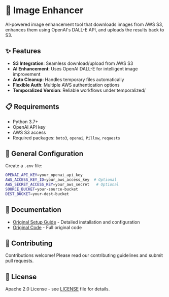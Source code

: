 # 🎨 Image Enhancer

AI-powered image enhancement tool that downloads images from AWS S3, enhances them using OpenAI's DALL-E API, and uploads the results back to S3.

## ✨ Features

- **S3 Integration**: Seamless download/upload from AWS S3
- **AI Enhancement**: Uses OpenAI DALL-E for intelligent image improvement
- **Auto Cleanup**: Handles temporary files automatically
- **Flexible Auth**: Multiple AWS authentication options
- **Temporalized Version**: Reliable workflows under temporalized/

## 📋 Requirements

- Python 3.7+
- OpenAI API key
- AWS S3 access
- Required packages: `boto3`, `openai`, `Pillow`, `requests`

## 🔧 General Configuration

Create a `.env` file:
```bash
OPENAI_API_KEY=your_openai_api_key
AWS_ACCESS_KEY_ID=your_aws_access_key  # Optional
AWS_SECRET_ACCESS_KEY=your_aws_secret   # Optional
SOURCE_BUCKET=your-source-bucket
DEST_BUCKET=your-dest-bucket
```

## 📖 Documentation

- [Original Setup Guide](SETUP.md) - Detailed installation and configuration
- [Original Code](original/image-enhancer.py) - Full original code

## 🤝 Contributing

Contributions welcome! Please read our contributing guidelines and submit pull requests.

## 📄 License

Apache 2.0 License - see [LICENSE](LICENSE) file for details.

